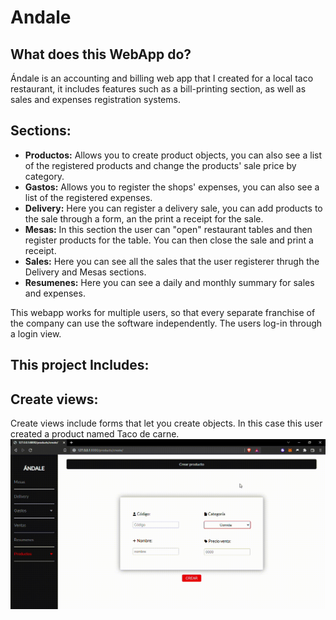 # Andale
## What does this WebApp do?
Ándale is an accounting and billing web app that I created for a local taco restaurant, it includes features
such as a bill-printing section, as well as sales and expenses registration systems.

## Sections:

* **Productos:** Allows you to create product objects, you can  also see a list of the registered products and change the products' sale price by category.
* **Gastos:** Allows you to register the shops' expenses, you can also see a list of the registered expenses.
* **Delivery:** Here you can register a delivery sale, you can add products to the sale through a form, an the print a receipt for the sale.
* **Mesas:** In this section the user can "open" restaurant tables and then register products for the table. You can then close the sale and print a receipt.
* **Sales:** Here you can see all the sales that the user registerer thrugh the Delivery and Mesas sections.
* **Resumenes:** Here you can see a daily and monthly summary for sales and expenses.

This webapp works for multiple users, so that every separate franchise of the company can use the software independently. The users log-in through a login view.

## This project Includes:

## Create views:
Create views include forms that let you create objects. In this case this user created a product named Taco de carne.
![gif](create_product.gif)
